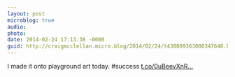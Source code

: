 ```yaml
---
layout: post
microblog: true
audio: 
photo: 
date: 2014-02-24 17:13:38 -0600
guid: http://craigmcclellan.micro.blog/2014/02/24/t438089363080347648.html
---
```

I made it onto playground art today. #success [t.co/0uBeevXnR...](http://t.co/0uBeevXnRW)
